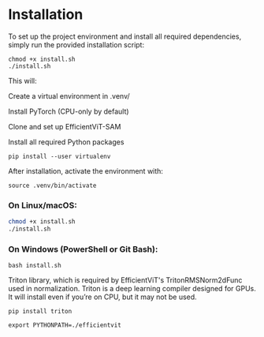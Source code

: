 #  Installation

To set up the project environment and install all required dependencies, simply run the provided installation script:
```aiignore
chmod +x install.sh
./install.sh
```

This will:

Create a virtual environment in .venv/

Install PyTorch (CPU-only by default)

Clone and set up EfficientViT-SAM

Install all required Python packages
```commandline
pip install --user virtualenv
```

After installation, activate the environment with:
```aiignore
source .venv/bin/activate
```

### On Linux/macOS:
```bash
chmod +x install.sh
./install.sh
```
### On Windows (PowerShell or Git Bash):
```aiignore
bash install.sh
```

Triton library, which is required by EfficientViT's TritonRMSNorm2dFunc used in normalization.
Triton is a deep learning compiler designed for GPUs. It will install even if you’re on CPU, but it may not be used.
```aiignore
pip install triton
```

```
export PYTHONPATH=./efficientvit
```